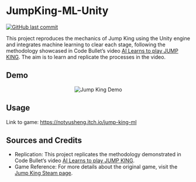 # JumpKing-ML-Unity

[![GitHub last commit](https://img.shields.io/github/last-commit/NotYuSheng/JumpKing-ML-Unity?color=red)](#)

This project reproduces the mechanics of Jump King using the Unity engine and integrates machine learning to clear each stage, following the methodology showcased in Code Bullet’s video [AI Learns to play JUMP KING](https://www.youtube.com/watch?v=DmQ4Dqxs0HI). The aim is to learn and replicate the processes in the video.

## Demo

<div align="center">

![Jump King Demo](https://github.com/NotYuSheng/JumpKing-ML-Unity/blob/docs/demo/docs/jumpking-demo.gif) <br>

</div>

## Usage

Link to game: https://notyusheng.itch.io/jump-king-ml

## Sources and Credits
- Replication: This project replicates the methodology demonstrated in Code Bullet’s video [AI Learns to play JUMP KING](https://www.youtube.com/watch?v=DmQ4Dqxs0HI).
- Game Reference: For more details about the original game, visit the [Jump King Steam page](https://store.steampowered.com/app/1061090/Jump_King/).
